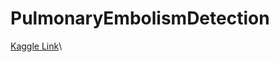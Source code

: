 # PulmonaryEmbolismDetection

[Kaggle Link](https://www.kaggle.com/c/rsna-str-pulmonary-embolism-detection/overview)\

